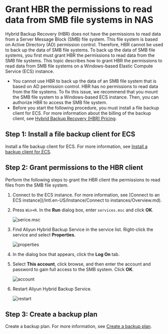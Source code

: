 # Grant HBR the permissions to read data from SMB file systems in NAS

Hybrid Backup Recovery \(HBR\) does not have the permissions to read data from a Server Message Block \(SMB\) file system. This file system is based on Active Directory \(AD\) permission control. Therefore, HBR cannot be used to back up the data of SMB file systems. To back up the data of SMB file systems, you first must grant HBR the permissions to read data from the SMB file systems. This topic describes how to grant HBR the permissions to read data from SMB file systems on a Windows-based Elastic Compute Service \(ECS\) instance.

-   You cannot use HBR to back up the data of an SMB file system that is based on AD permission control. HBR has no permissions to read data from the file systems. To fix this issue, we recommend that you mount the SMB file system to a Windows-based ECS instance. Then, you can authorize HBR to access the SMB file system.
-   Before you start the following procedure, you must install a file backup client for ECS. For more information about the billing of the backup client, see [Hybrid Backup Recovery \(HBR\) Pricing](https://cn.aliyun.com/price/detail/hbr).

## Step 1: Install a file backup client for ECS

Install a file backup client for ECS. For more information, see [Install a backup client for ECS](t789612.dita#concept_977495/section_wj8_7oh_c66).

## Step 2: Grant permissions to the HBR client

Perform the following steps to grant the HBR client the permissions to read files from the SMB file system.

1.  Connect to the ECS instance. For more information, see [Connect to an ECS instance](/intl.en-US/Instance/Connect to instances/Overview.md).

2.  Press `Win+R`. In the **Run** dialog box, enter `services.msc` and click **OK**.

    ![serice.msc](https://static-aliyun-doc.oss-accelerate.aliyuncs.com/assets/img/en-US/6526517161/p259151.png)

3.  Find Aliyun Hybrid Backup Service in the service list. Right-click the service and select **Properties**.

    ![properties](https://static-aliyun-doc.oss-accelerate.aliyuncs.com/assets/img/en-US/6526517161/p259146.png)

4.  In the dialog box that appears, click the **Log On** tab.

5.  Select **This account**, click browse, and then enter the account and password to gain full access to the SMB system. Click **OK**.

    ![account](https://static-aliyun-doc.oss-accelerate.aliyuncs.com/assets/img/en-US/6526517161/p259150.png)

6.  Restart Aliyun Hybrid Backup Service.

    ![restart](https://static-aliyun-doc.oss-accelerate.aliyuncs.com/assets/img/en-US/6526517161/p259149.png)


## Step 3: Create a backup plan

Create a backup plan. For more information, see [Create a backup plan](t789612.dita#concept_977495/section_kmh_tmi_ee4).

